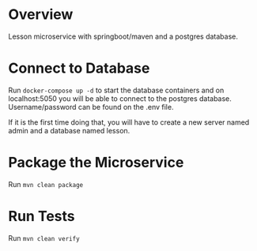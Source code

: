 # Overview

Lesson microservice with springboot/maven and a postgres database.

# Connect to Database

Run ```docker-compose up -d``` to start the database containers and on localhost:5050 you will be able to connect to the postgres database. Username/password can be found on the .env file.

If it is the first time doing that, you will have to create a new server named admin and a database named lesson.
# Package the Microservice

Run ````mvn clean package````

# Run Tests

Run ```mvn clean verify```